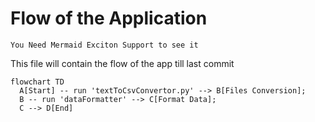 # Flow of the Application

`You Need Mermaid Exciton Support to see it`

This file will contain the flow of the app till last commit

```mermaid
flowchart TD
  A[Start] -- run 'textToCsvConvertor.py' --> B[Files Conversion];
  B -- run 'dataFormatter' --> C[Format Data];
  C --> D[End]
```
